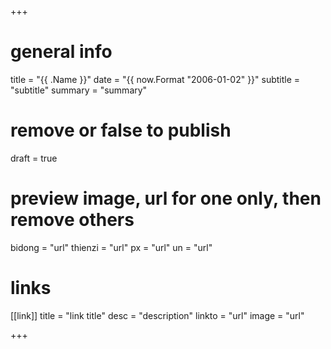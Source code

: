 +++
# general info
title = "{{ .Name }}"
date = "{{ now.Format "2006-01-02" }}"
subtitle = "subtitle"
summary = "summary"
# remove or false to publish
draft = true
# preview image, url for one only, then remove others
bidong = "url"
thienzi = "url"
px = "url"
un = "url"

# links
[[link]]
title = "link title"
desc = "description"
linkto = "url"
image = "url"


+++